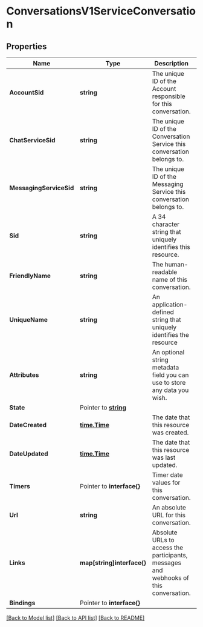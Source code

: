 # ConversationsV1ServiceConversation

## Properties

Name | Type | Description | Notes
------------ | ------------- | ------------- | -------------
**AccountSid** | **string** | The unique ID of the Account responsible for this conversation. |[optional] 
**ChatServiceSid** | **string** | The unique ID of the Conversation Service this conversation belongs to. |[optional] 
**MessagingServiceSid** | **string** | The unique ID of the Messaging Service this conversation belongs to. |[optional] 
**Sid** | **string** | A 34 character string that uniquely identifies this resource. |[optional] 
**FriendlyName** | **string** | The human-readable name of this conversation. |[optional] 
**UniqueName** | **string** | An application-defined string that uniquely identifies the resource |[optional] 
**Attributes** | **string** | An optional string metadata field you can use to store any data you wish. |[optional] 
**State** | Pointer to [**string**](ServiceConversationEnumState.md) |  |
**DateCreated** | [**time.Time**](time.Time.md) | The date that this resource was created. |[optional] 
**DateUpdated** | [**time.Time**](time.Time.md) | The date that this resource was last updated. |[optional] 
**Timers** | Pointer to **interface{}** | Timer date values for this conversation. |
**Url** | **string** | An absolute URL for this conversation. |[optional] 
**Links** | **map[string]interface{}** | Absolute URLs to access the participants, messages and webhooks of this conversation. |[optional] 
**Bindings** | Pointer to **interface{}** |  |

[[Back to Model list]](../README.md#documentation-for-models) [[Back to API list]](../README.md#documentation-for-api-endpoints) [[Back to README]](../README.md)


